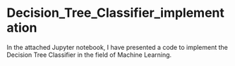 # Decision_Tree_Classifier_implementation

In the attached Jupyter notebook, I have presented a code to implement the Decision Tree Classifier in the field of Machine Learning. 
